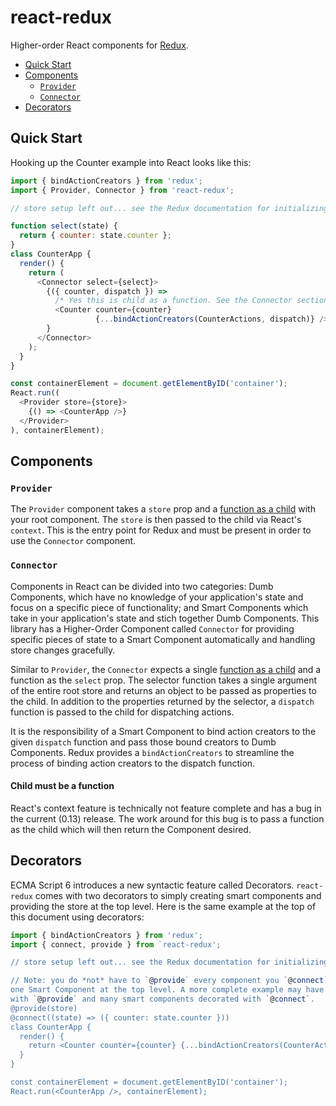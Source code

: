 react-redux
=========================

Higher-order React components for [Redux](https://github.com/gaearon/redux).

- [Quick Start](#quick-start)
- [Components](#components)
  - [`Provider`](#provider)
  - [`Connector`](#connector)
- [Decorators](#decorators)

## Quick Start

Hooking up the Counter example into React looks like this:

```js
import { bindActionCreators } from 'redux';
import { Provider, Connector } from 'react-redux';

// store setup left out... see the Redux documentation for initializing action creators, reducers and the store.

function select(state) {
  return { counter: state.counter };
}
class CounterApp {
  render() {
    return (
      <Connector select={select}>
        {({ counter, dispatch }) =>
          /* Yes this is child as a function. See the Connector section for why this is. */
          <Counter counter={counter}
                   {...bindActionCreators(CounterActions, dispatch)} />
        }
      </Connector>
    );
  }
}

const containerElement = document.getElementByID('container');
React.run((
  <Provider store={store}>
    {() => <CounterApp />}
  </Provider>
), containerElement);
```

## Components

### `Provider`

The `Provider` component takes a `store` prop and a [function as a child](#child-must-be-a-function) with your root
component. The `store` is then passed to the child via React's `context`. This is the entry point for Redux and must be
present in order to use the `Connector` component.

### `Connector`

Components in React can be divided into two categories: Dumb Components, which have no knowledge of your application's
state and focus on a specific piece of functionality; and Smart Components which take in your application's state
and stich together Dumb Components. This library has a Higher-Order Component called `Connector` for providing specific
pieces of state to a Smart Component automatically and handling store changes gracefully.

Similar to `Provider`, the `Connector` expects a single [function as a child](#child-must-be-a-function) and a function
as the `select` prop. The selector function takes a single argument of the entire root store and returns an object to be
passed as properties to the child. In addition to the properties returned by the selector, a `dispatch` function is
passed to the child for dispatching actions.

It is the responsibility of a Smart Component to bind action creators to the given `dispatch` function and pass those
bound creators to Dumb Components. Redux provides a `bindActionCreators` to streamline the process of binding action
creators to the dispatch function.

#### Child must be a function

React's context feature is technically not feature complete and has a bug in the current (0.13) release. The work around
for this bug is to pass a function as the child which will then return the Component desired.

## Decorators

ECMA Script 6 introduces a new syntactic feature called Decorators. `react-redux` comes with two decorators to simply
creating smart components and providing the store at the top level. Here is the same example at the top of this document
using decorators:

```js
import { bindActionCreators } from 'redux';
import { connect, provide } from `react-redux';

// store setup left out... see the Redux documentation for initializing action creators, reducers and the store.

// Note: you do *not* have to `@provide` every component you `@connect`, but this abritrarily simple example only has
one Smart Component at the top level. A more complete example may have a root level component that is only decorated
with `@provide` and many smart components decorated with `@connect`.
@provide(store)
@connect((state) => ({ counter: state.counter }))
class CounterApp {
  render() {
    return <Counter counter={counter} {...bindActionCreators(CounterActions, dispatch)} />;
  }
}

const containerElement = document.getElementByID('container');
React.run(<CounterApp />, containerElement);
```

